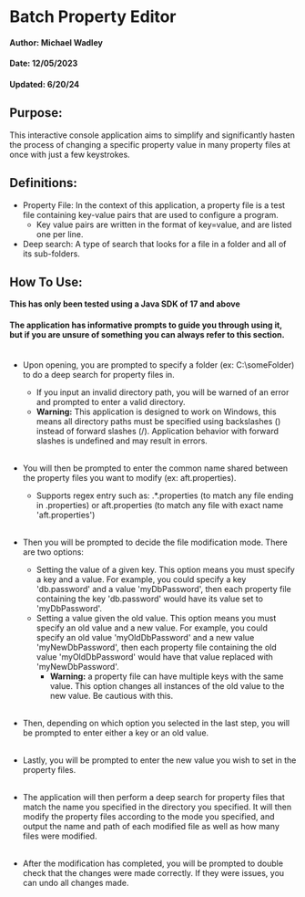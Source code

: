 
# Batch Property Editor
#### Author: Michael Wadley
#### Date: 12/05/2023
#### Updated: 6/20/24

## Purpose:
This interactive console application aims to simplify and significantly hasten the process of changing a specific property value in many property files at once with just a few keystrokes.

## Definitions:
* Property File: In the context of this application, a property file is a test file containing key-value pairs that are used to configure a program.
  * Key value pairs are written in the format of key=value, and are listed one per line.
* Deep search: A type of search that looks for a file in a folder and all of its sub-folders.

## How To Use:
**This has only been tested using a Java SDK of 17 and above**
#### The application has informative prompts to guide you through using it, but if you are unsure of something you can always refer to this section.    <br><br>

* Upon opening, you are prompted to specify a folder (ex: C:\someFolder) to do a deep search for property files in.
  * If you input an invalid directory path, you will be warned of an error and prompted to enter a valid directory.
  * **Warning:** This application is designed to work on Windows, this means all directory paths must be specified using backslashes (\) instead of forward slashes (/). Application behavior with forward slashes is undefined and may result in errors.    <br><br>
  
* You will then be prompted to enter the common name shared between the property files you want to modify (ex: aft.properties).
  * Supports regex entry such as: .*\.properties (to match any file ending in .properties) or aft.properties (to match any file with exact name 'aft.properties')    <br><br>

* Then you will be prompted to decide the file modification mode. There are two options:
  * Setting the value of a given key. This option means you must specify a key and a value. For example, you could specify a key 'db.password' and a value 'myDbPassword', then each property file containing the key 'db.password' would have its value set to 'myDbPassword'.
  * Setting a value given the old value. This option means you must specify an old value and a new value. For example, you could specify an old value 'myOldDbPassword' and a new value 'myNewDbPassword', then each property file containing the old value 'myOldDbPassword' would have that value replaced with 'myNewDbPassword'.
    * **Warning:** a property file can have multiple keys with the same value. This option changes all instances of the old value to the new value. Be cautious with this.    <br><br>
    
* Then, depending on which option you selected in the last step, you will be prompted to enter either a key or an old value.    <br><br>

* Lastly, you will be prompted to enter the new value you wish to set in the property files.    <br><br>

* The application will then perform a deep search for property files that match the name you specified in the directory you specified. It will then modify the property files according to the mode you specified, and output the name and path of each modified file as well as how many files were modified.    <br><br>

* After the modification has completed, you will be prompted to double check that the changes were made correctly. If they were issues, you can undo all changes made.
